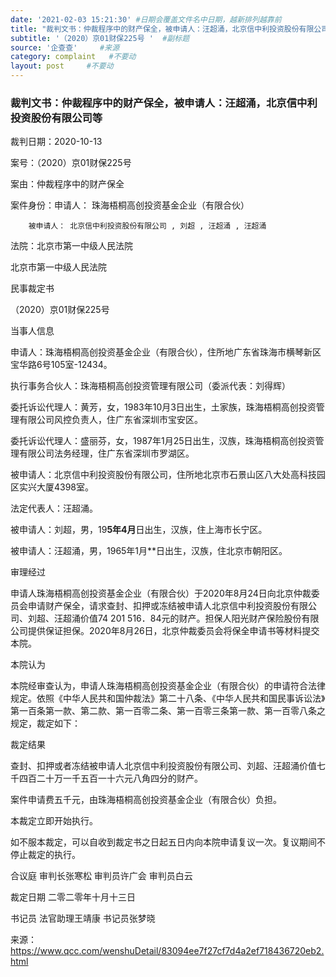 ```yaml
---
date: '2021-02-03 15:21:30' #日期会覆盖文件名中日期，越新排列越靠前
title: "裁判文书：仲裁程序中的财产保全，被申请人：汪超涌，北京信中利投资股份有限公司等"  #标题
subtitle: '（2020）京01财保225号 '  #副标题
source: '企查查'     #来源
category: complaint   #不要动
layout: post     #不要动
---
```


### 裁判文书：仲裁程序中的财产保全，被申请人：汪超涌，北京信中利投资股份有限公司等

裁判日期：2020-10-13

案号：（2020）京01财保225号

案由：仲裁程序中的财产保全

案件身份：申请人： 珠海梧桐高创投资基金企业（有限合伙）

        被申请人： 北京信中利投资股份有限公司 , 刘超 , 汪超涌 , 汪超涌
        
法院：北京市第一中级人民法院


北京市第一中级人民法院

民事裁定书

（2020）京01财保225号

当事人信息

申请人：珠海梧桐高创投资基金企业（有限合伙），住所地广东省珠海市横琴新区宝华路6号105室-12434。

执行事务合伙人：珠海梧桐高创投资管理有限公司（委派代表：刘得辉）

委托诉讼代理人：黄芳，女，1983年10月3日出生，土家族，珠海梧桐高创投资管理有限公司风控负责人，住广东省深圳市宝安区。

委托诉讼代理人：盛丽芬，女，1987年1月25日出生，汉族，珠海梧桐高创投资管理有限公司法务经理，住广东省深圳市罗湖区。

被申请人：北京信中利投资股份有限公司，住所地北京市石景山区八大处高科技园区实兴大厦4398室。

法定代表人：汪超涌。

被申请人：刘超，男，19**5年4月**日出生，汉族，住上海市长宁区。

被申请人：汪超涌，男，1965年1月**日出生，汉族，住北京市朝阳区。

审理经过

申请人珠海梧桐高创投资基金企业（有限合伙）于2020年8月24日向北京仲裁委员会申请财产保全，请求查封、扣押或冻结被申请人北京信中利投资股份有限公司、刘超、汪超涌价值74 201 516．84元的财产。担保人阳光财产保险股份有限公司提供保证担保。2020年8月26日，北京仲裁委员会将保全申请书等材料提交本院。

本院认为

本院经审查认为，申请人珠海梧桐高创投资基金企业（有限合伙）的申请符合法律规定。依照《中华人民共和国仲裁法》第二十八条、《中华人民共和国民事诉讼法》第一百条第一款、第二款、第一百零二条、第一百零三条第一款、第一百零八条之规定，裁定如下：

裁定结果

查封、扣押或者冻结被申请人北京信中利投资股份有限公司、刘超、汪超涌价值七千四百二十万一千五百一十六元八角四分的财产。

案件申请费五千元，由珠海梧桐高创投资基金企业（有限合伙）负担。

本裁定立即开始执行。

如不服本裁定，可以自收到裁定书之日起五日内向本院申请复议一次。复议期间不停止裁定的执行。

合议庭
审判长张寒松
审判员许广会
审判员白云

裁定日期
二零二零年十月十三日

书记员
法官助理王靖康
书记员张梦晓

来源：https://www.qcc.com/wenshuDetail/83094ee7f27cf7d4a2ef718436720eb2.html
